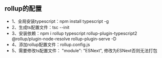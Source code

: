 ## rollup的配置
- 1、全局安装typescript：npm install typescript -g
- 2、生成ts配置文件：tsc --init 
- 3、安装依赖：npm i rollup typescript rollup-plugin-typescript2 @rollup/plugin-node-resolve rollup-plugin-serve -D
- 4、添加rollup配置文件：rollup.config.js
- 5、需要修改ts配置文件： "module": "ESNext", 修改为ESNext否则无法打包     